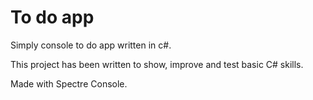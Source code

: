 # To do app
Simply console to do app written in c#.

This project has been written to show, improve and test basic C# skills.

Made with Spectre Console.
